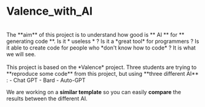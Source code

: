 # Valence_with_AI
<br>
The **aim** of this project is to understand how good is ** AI ** for ** generating code **. Is it * useless * ? Is it a *great tool* for programmers ? Is it able to create code for people who *don't know how to code* ? It is what we will see.
<br><br>
This project is based on the *Valence* project. Three students are trying to **reproduce some code** from this project, but using **three different AI** : 
- Chat GPT
- Bard
- Auto-GPT

We are working on a **similar template** so you can easily **compare** the results between the different AI.
